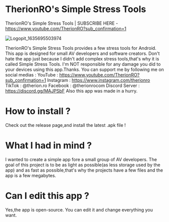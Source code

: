 # TherionRO's Simple Stress Tools
TherionRO's Simple Stress Tools | SUBSCRIBE HERE - https://www.youtube.com/TherionRO?sub_confirmation=1

![Logopit_1635695503974](https://user-images.githubusercontent.com/59541950/139591709-d60a3502-7bee-4e15-8e8d-32c00f258399.png)


TherionRO's Simple Stress Tools provides a few stress tools for Android. This app is designed for small AV developers and software creators. Don't hate the app just because I didn't add complex stress tools,that's why it is called Simple Stress Tools. I'm NOT responsible for any damage you did to your devices using this app.Thanks. You can support me by following me on social medias : YouTube : https://www.youtube.com/TherionRO?sub_confirmation=1 Instagram : https://www.instagram.com/therionro TikTok : @therion.ro Facebook : @therionrocom Discord Server : https://discord.gg/MAJPSbF
Also this app was made in a hurry.

# How to install ?
Check out the release page,and install the latest .apk file !

# What I had in mind ?
I wanted to create a simple app fore a small group of AV developers. The goal of this project is to be as light as possible(as less storage used by the app) and as fast as possible,that's why the projects have a few files and the app is a few megabytes.

# Can I edit this app ?
Yes,the app is open-source. You can edit it and change everything you want.

